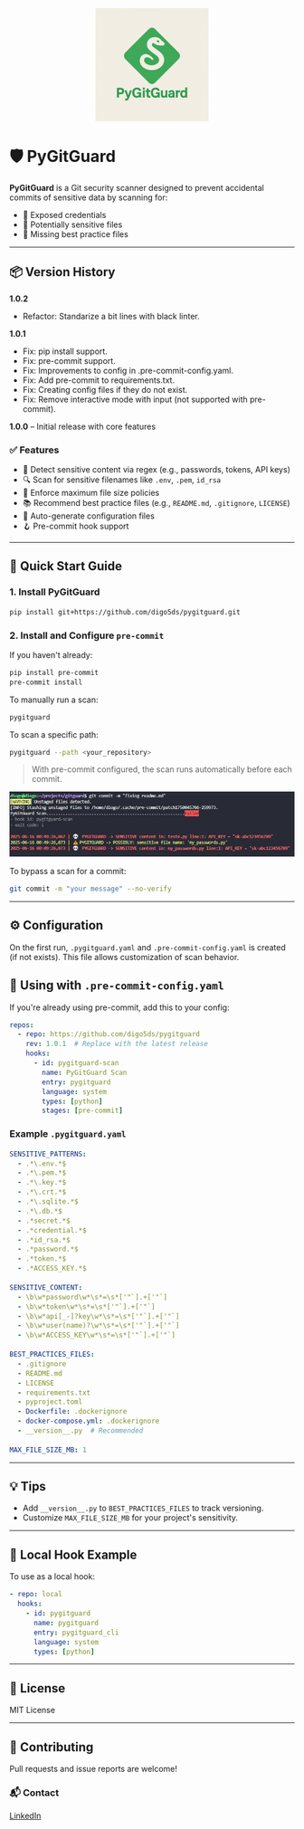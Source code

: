 <p align="center">
  <img src="docs/pygitguard.png" alt="PyGitGuard Logo" width="200"/>
</p>

# 🛡️ PyGitGuard

**PyGitGuard** is a Git security scanner designed to prevent accidental commits of sensitive data by scanning for:

* 🧪 Exposed credentials
* 📁 Potentially sensitive files
* 📄 Missing best practice files

---

## 📦 Version History

**1.0.2**
  - Refactor: Standarize a bit lines with black linter.
  
**1.0.1** 
  - Fix: pip install support.
  - Fix: pre-commit support.
  - Fix: Improvements to config in .pre-commit-config.yaml.
  - Fix: Add pre-commit to requirements.txt.
  - Fix: Creating config files if they do not exist.
  - Fix: Remove interactive mode with input (not supported with pre-commit).

**1.0.0** – Initial release with core features

### ✅ Features

* 🚫 Detect sensitive content via regex (e.g., passwords, tokens, API keys)
* 🔍 Scan for sensitive filenames like `.env`, `.pem`, `id_rsa`
* 📏 Enforce maximum file size policies
* 📚 Recommend best practice files (e.g., `README.md`, `.gitignore`, `LICENSE`)
* 🔄 Auto-generate configuration files
* 🪝 Pre-commit hook support

---

## 🚀 Quick Start Guide

### 1. Install PyGitGuard

```bash
pip install git+https://github.com/digo5ds/pygitguard.git
```

### 2. Install and Configure `pre-commit`

If you haven't already:

```bash
pip install pre-commit
pre-commit install
```

To manually run a scan:

```bash
pygitguard
```

To scan a specific path:

```bash
pygitguard --path <your_repository>
```

> With pre-commit configured, the scan runs automatically before each commit.

<p align="center">
  <img src="docs/report.png" alt="Scan Report Example" width="600"/>
</p>

To bypass a scan for a commit:

```bash
git commit -m "your message" --no-verify
```

---

## ⚙️ Configuration

On the first run, `.pygitguard.yaml` and `.pre-commit-config.yaml` is created (if not exists). This file allows customization of scan behavior.
## 📌 Using with `.pre-commit-config.yaml`

If you're already using pre-commit, add this to your config:

```yaml
repos:
  - repo: https://github.com/digo5ds/pygitguard
    rev: 1.0.1  # Replace with the latest release
    hooks:
      - id: pygitguard-scan
        name: PyGitGuard Scan
        entry: pygitguard
        language: system
        types: [python]
        stages: [pre-commit]
```

### Example `.pygitguard.yaml`

```yaml
SENSITIVE_PATTERNS:
  - .*\.env.*$
  - .*\.pem.*$
  - .*\.key.*$
  - .*\.crt.*$
  - .*\.sqlite.*$
  - .*\.db.*$
  - .*secret.*$
  - .*credential.*$
  - .*id_rsa.*$
  - .*password.*$
  - .*token.*$
  - .*ACCESS_KEY.*$

SENSITIVE_CONTENT:
  - \b\w*password\w*\s*=\s*['"`].+['"`]
  - \b\w*token\w*\s*=\s*['"`].+['"`]
  - \b\w*api[_-]?key\w*\s*=\s*['"`].+['"`]
  - \b\w*user(name)?\w*\s*=\s*['"`].+['"`]
  - \b\w*ACCESS_KEY\w*\s*=\s*['"`].+['"`]

BEST_PRACTICES_FILES:
  - .gitignore
  - README.md
  - LICENSE
  - requirements.txt
  - pyproject.toml
  - Dockerfile: .dockerignore
  - docker-compose.yml: .dockerignore
  - __version__.py  # Recommended

MAX_FILE_SIZE_MB: 1
```

---

## 💡 Tips

* Add `__version__.py` to `BEST_PRACTICES_FILES` to track versioning.
* Customize `MAX_FILE_SIZE_MB` for your project's sensitivity.

---

## 🔧 Local Hook Example

To use as a local hook:

```yaml
- repo: local
  hooks:
    - id: pygitguard
      name: pygitguard
      entry: pygitguard_cli
      language: system
      types: [python]
```

---

## 📄 License

MIT License

---

## 🤝 Contributing

Pull requests and issue reports are welcome!

### 📬 Contact

[LinkedIn](https://www.linkedin.com/in/diogosilvaf/)
